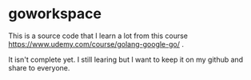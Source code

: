 # goworkspace

This is a source code that I learn a lot from this course https://www.udemy.com/course/golang-google-go/ .

It isn't complete yet. I still learing but I want to keep it on my github and share to everyone.


